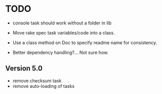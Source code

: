 TODO
====

* console task should work without a folder in lib

* Move rake spec task variables/code into a class.
* Use a class method on Doc to specify readme name for consistency.
* Better dependency handling?... Not sure how.


Version 5.0
-----------

* remove checksum task
* remove auto-loading of tasks
